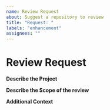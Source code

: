 ```yaml
---
name: Review Request
about: Suggest a repository to review
title: "Request: "
labels: "enhancement"
assignees: ""
---
```


# Review Request

**Describe the Project**

<!-- A clear and concise description of what the project is, and why it is important for it to be reviewed. -->

**Describe the Scope of the review**

<!-- A clear and concise description of what you want to happen. Please include a list of files to be conidered for review. -->

**Additional Context**

<!-- List any other information that is relevant to review your project: public testnet deployments, related issues, setup requirements, wanted use cases, etc. -->
